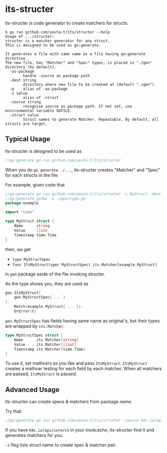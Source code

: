 its-structer
==============

its-structer is code generator to create matchers for structs.

```
$ go run github.com/youta-t/its/structer --help
Usage of .../structer:
structer is a matcher generator for any struct.
This is designed to be used as go:generate.

It generates a file with same name as a file having go:generate directive.
The new file, has "Matcher" and "Spec" types, is placed in "./gen" directory (by default).
  -as-package
        handle -source as package path
  -dest string
        directory where new file to be created at (default "./gen")
  -p    alias of -as-package
  -s value
        alias of -struct
  -source string
        recognise source as package path. If not set, use environmental variable GOFILE.
  -struct value
        Struct names to generate Matcher. Repeatable. By default, all structs are target.
```

Typical Usage
-------------

its-structer is designed to be used as

```go
//go:generate go run github.com/youta-t/its/structer
```


When you do `go generate ./...`, its-structer creates "Matcher" and "Spec" for each structs in the file.

For example, given code that

```go
//go:generate go run github.com/youta-t/its/structer -s MyStruct -dest gen
//go:generate gofmt -w ./gen/type.go
package example

import "time"

type MyStruct struct {
	Name      string
	Value     []int
	Timestamp time.Time
}
```

then, we get

- `type MyStructSpec`
- `func ItsMyStruct(spec MyStructSpec) its.Matcher[example.MyStruct]`

in `gen` package aside of the file invoking structer.

As the type shows you, they are used as

```go
gen.ItsMyStruct(
    gen.MyStructSpec{ ... }
).
    Match(example.MyStruct{ ... }).
    OrError(t)
```

`gen.MyStructSpec` has fields having same name as original's, but their types are wrapped by `its.Matcher`.

```go
type MyStructSpec struct {
	Name      its.Matcher[string]
	Value     its.Matcher[[]int]
	Timestamp its.Matcher[time.Time]
}
```

To use it, set mathcers as you like and pass `ItsMyStruct`.
`ItsMyStruct` creates a mathcer testing for each field by each matcher.
When all matchers are passed, `ItsMyStruct` is passed.

Advanced Usage
---------------

its-structer can create specs & matchers from package name.

Try that:

```go
//go:generate go run github.com/youta-t/its/structer -source k8s.io/api/core/v1 -as-package -s PodSpec
```

If you have `k8s.io/api/core/v1` in your modcache, its-structer find it and generates matchers for you.

`-s` flag lists struct name to create spec & matcher pair.
